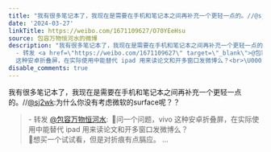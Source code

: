 ```yaml
---
title: "我有很多笔记本了，我现在是需要在手机和笔记本之间再补充一个更轻一点的。//@sj2wk:为什么你没有考虑微软的surface呢？？ - 转发 @包容万物恒河水:&ensp;\U0001F53B问..."
date: '2024-03-27'
linkTitle: https://weibo.com/1671109627/O70YEeHsu
source: 包容万物恒河水的微博
description: "我有很多笔记本了，我现在是需要在手机和笔记本之间再补充一个更轻一点的。//<a href=\"https://weibo.com/n/sj2wk\">@sj2wk</a>:为什么你没有考虑微软的surface呢？？<br><blockquote>
  - 转发 <a href=\"https://weibo.com/1671109627\" target=\"_blank\">@包容万物恒河水</a>: \U0001F53B问一个问题，vivo
  这种安卓折叠屏，在实际使用中能替代 ipad 用来读论文和开多窗口发微博么？<br>\U0001F53B想买一个试试看，但是对折痕有点膈应。 ..."
disable_comments: true
---
```

我有很多笔记本了，我现在是需要在手机和笔记本之间再补充一个更轻一点的。//<a href="https://weibo.com/n/sj2wk">@sj2wk</a>:为什么你没有考虑微软的surface呢？？<br><blockquote> - 转发 <a href="https://weibo.com/1671109627" target="_blank">@包容万物恒河水</a>: 🔻问一个问题，vivo 这种安卓折叠屏，在实际使用中能替代 ipad 用来读论文和开多窗口发微博么？<br>🔻想买一个试试看，但是对折痕有点膈应。 ...